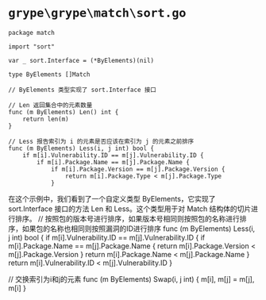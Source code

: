 # `grype\grype\match\sort.go`

```
package match

import "sort"

var _ sort.Interface = (*ByElements)(nil)

type ByElements []Match

// ByElements 类型实现了 sort.Interface 接口

// Len 返回集合中的元素数量
func (m ByElements) Len() int {
	return len(m)
}

// Less 报告索引为 i 的元素是否应该在索引为 j 的元素之前排序
func (m ByElements) Less(i, j int) bool {
	if m[i].Vulnerability.ID == m[j].Vulnerability.ID {
		if m[i].Package.Name == m[j].Package.Name {
			if m[i].Package.Version == m[j].Package.Version {
				return m[i].Package.Type < m[j].Package.Type
			}
```
在这个示例中，我们看到了一个自定义类型 ByElements，它实现了 sort.Interface 接口的方法 Len 和 Less。这个类型用于对 Match 结构体的切片进行排序。
// 按照包的版本号进行排序，如果版本号相同则按照包的名称进行排序，如果包的名称也相同则按照漏洞的ID进行排序
func (m ByElements) Less(i, j int) bool {
    if m[i].Vulnerability.ID == m[j].Vulnerability.ID {
        if m[i].Package.Name == m[j].Package.Name {
            return m[i].Package.Version < m[j].Package.Version
        }
        return m[i].Package.Name < m[j].Package.Name
    }
    return m[i].Vulnerability.ID < m[j].Vulnerability.ID
}

// 交换索引为i和j的元素
func (m ByElements) Swap(i, j int) {
    m[i], m[j] = m[j], m[i]
}
```
